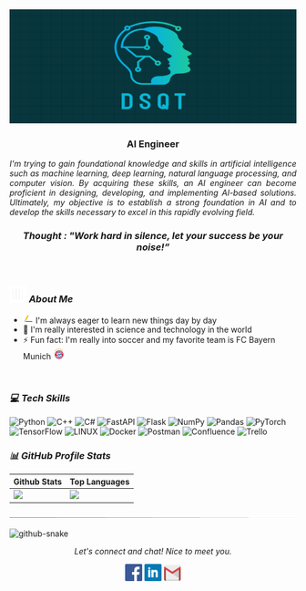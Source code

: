 <img src="images/header.png" width="1000px" height="200px">

<h3 align="center">AI Engineer</h3>

<p align="justify">
  <em>
    I'm trying to gain foundational knowledge and skills in artificial intelligence such as machine learning, deep learning, natural language processing, and computer vision. By acquiring these skills, an AI engineer can become proficient in designing, developing, and implementing AI-based solutions. Ultimately, my objective is to establish a strong foundation in AI and to develop the skills necessary to excel in this rapidly evolving field.
  </em> 
  <br>
  <b><i><h3 align="center">Thought : "Work hard in silence, let your success be your noise!”</h3></i></b>
</p>

<br>

### <img src="images/stats.gif" width="30px"> ***About Me***
- <img src="images/pen.png" width="18px"> I'm always eager to learn new things day by day
- 👯 I'm really interested in science and technology in the world
- ⚡ Fun fact: I'm really into soccer and my favorite team is FC Bayern Munich <img src="images/FCB_logo.png" width="20px">
<br>

### ***💻 Tech Skills***
 ![Python](https://img.shields.io/badge/python-3670A0?style=for-the-badge&logo=python&logoColor=ffdd54) ![C++](https://img.shields.io/badge/c++-%2300599C.svg?style=for-the-badge&logo=c%2B%2B&logoColor=white) ![C#](https://img.shields.io/badge/c%23-%23239120.svg?style=for-the-badge&logo=c-sharp&logoColor=white) ![FastAPI](https://img.shields.io/badge/FastAPI-005571?style=for-the-badge&logo=fastapi) ![Flask](https://img.shields.io/badge/flask-%23000.svg?style=for-the-badge&logo=flask&logoColor=white)  ![NumPy](https://img.shields.io/badge/numpy-%23013243.svg?style=for-the-badge&logo=numpy&logoColor=white) ![Pandas](https://img.shields.io/badge/pandas-%23150458.svg?style=for-the-badge&logo=pandas&logoColor=white) ![PyTorch](https://img.shields.io/badge/PyTorch-%23EE4C2C.svg?style=for-the-badge&logo=PyTorch&logoColor=white) ![TensorFlow](https://img.shields.io/badge/TensorFlow-%23FF6F00.svg?style=for-the-badge&logo=TensorFlow&logoColor=white) ![LINUX](https://img.shields.io/badge/Linux-FCC624?style=for-the-badge&logo=linux&logoColor=black) ![Docker](https://img.shields.io/badge/docker-%230db7ed.svg?style=for-the-badge&logo=docker&logoColor=white) ![Postman](https://img.shields.io/badge/Postman-FF6C37?style=for-the-badge&logo=postman&logoColor=white) ![Confluence](https://img.shields.io/badge/confluence-%23172BF4.svg?style=for-the-badge&logo=confluence&logoColor=white)  ![Trello](https://img.shields.io/badge/Trello-%23026AA7.svg?style=for-the-badge&logo=Trello&logoColor=white)

### ***📊 GitHub Profile Stats***

|Github Stats | Top Languages |
|-------------|---------------|
|<img height="190em" src="https://github-readme-stats-eight-theta.vercel.app/api?username=dsqt99&show_icons=true&count_private=true&theme=react&hide_border=true&bg_color=1F222E&title_color=F85D7F&icon_color=F8D866" />|<img height="190em" src="https://github-readme-stats-eight-theta.vercel.app/api/top-langs/?username=dsqt99&layout=compact&langs_count=8&theme=react&hide_border=true&bg_color=1F222E&title_color=F85D7F&icon_color=F8D866&hide=jupyter%20notebook,java" />|

![divider](images/divider.gif)

<picture>
  <source media="(prefers-color-scheme: dark)" srcset="github-snake-dark.svg" />
  <source media="(prefers-color-scheme: light)" srcset="github-snake.svg" />
  <img alt="github-snake" src="github-snake.svg" />
</picture>

<p align="center">
  <i>Let's connect and chat! Nice to meet you.</i>

  <p align="center">
    	<code><a href="https://www.facebook.com/DSQT1999"><img width="30px" src="./images/facebook.png" title="Facebook"/></a></code>
	<code><a href="https://www.linkedin.com/in/dsqt1999/"><img width="30px" src="./images/linkedin.png" title="Linkedin"/></a></code>
	<code><a href="mailto:haimanhdo1999@gmail.com"><img width="30px" src="./images/gmail.png" title="Gmail"/></a></code>
  </p>
</p>